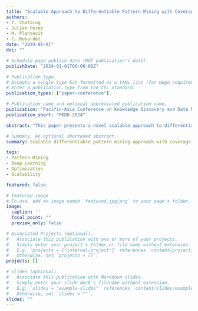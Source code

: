 ```yaml
---
title: "Scalable Approach to Differentiable Pattern Mining with Coverage Regularization"
authors:
- T. Chataing
- Julien Perez
- M. Plantevit
- C. Robardet
date: "2024-01-01"
doi: ""

# Schedule page publish date (NOT publication's date).
publishDate: "2024-01-01T00:00:00Z"

# Publication type.
# Accepts a single type but formatted as a YAML list (for Hugo requirements).
# Enter a publication type from the CSL standard.
publication_types: ["paper-conference"]

# Publication name and optional abbreviated publication name.
publication: "Pacific-Asia Conference on Knowledge Discovery and Data Mining"
publication_short: "PKDD 2024"

abstract: "This paper presents a novel scalable approach to differentiable pattern mining that incorporates coverage regularization. The method enables end-to-end learning of pattern mining tasks while maintaining computational efficiency on large-scale datasets. Our approach demonstrates significant improvements over traditional pattern mining techniques by leveraging modern deep learning optimization strategies."

# Summary. An optional shortened abstract.
summary: Scalable differentiable pattern mining approach with coverage regularization for large-scale datasets.

tags:
- Pattern Mining
- Deep Learning
- Optimization
- Scalability

featured: false

# Featured image
# To use, add an image named `featured.jpg/png` to your page's folder. 
image:
  caption: ''
  focal_point: ""
  preview_only: false

# Associated Projects (optional).
#   Associate this publication with one or more of your projects.
#   Simply enter your project's folder or file name without extension.
#   E.g. `projects = ["internal-project"]` references `content/project/deep-learning/index.md`.
#   Otherwise, set `projects = []`.
projects: []

# Slides (optional).
#   Associate this publication with Markdown slides.
#   Simply enter your slide deck's filename without extension.
#   E.g. `slides = "example-slides"` references `content/slides/example-slides.md`.
#   Otherwise, set `slides = ""`.
slides: ""
---
```

